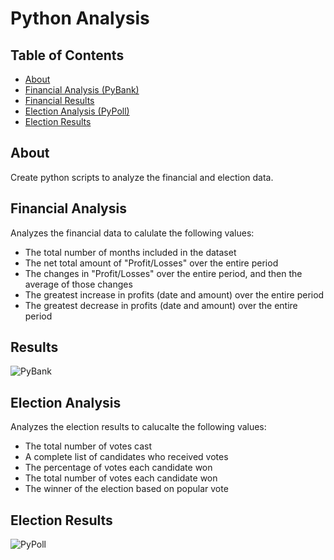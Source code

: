 # Python Analysis

## Table of Contents

- [About](#about)
- [Financial Analysis (PyBank)](#financial-analysis)
- [Financial Results](#results)
- [Election Analysis (PyPoll)](#election-analysis)
- [Election Results](#results)

## About
Create python scripts to analyze the financial and election data.

## Financial Analysis

Analyzes the financial data to calulate the following values:

- The total number of months included in the dataset
- The net total amount of "Profit/Losses" over the entire period
- The changes in "Profit/Losses" over the entire period, and then the average of those changes
- The greatest increase in profits (date and amount) over the entire period
- The greatest decrease in profits (date and amount) over the entire period

## Results

![PyBank](https://user-images.githubusercontent.com/10196762/212223042-03a6949d-987b-446e-8a8d-14d707fdbe57.jpg)

## Election Analysis

Analyzes the election results to calucalte the following values:

- The total number of votes cast
- A complete list of candidates who received votes
- The percentage of votes each candidate won
- The total number of votes each candidate won
- The winner of the election based on popular vote

## Election Results

![PyPoll](https://user-images.githubusercontent.com/10196762/212223059-28294105-18a5-4508-bb2b-c81749b7dfdf.jpg)



